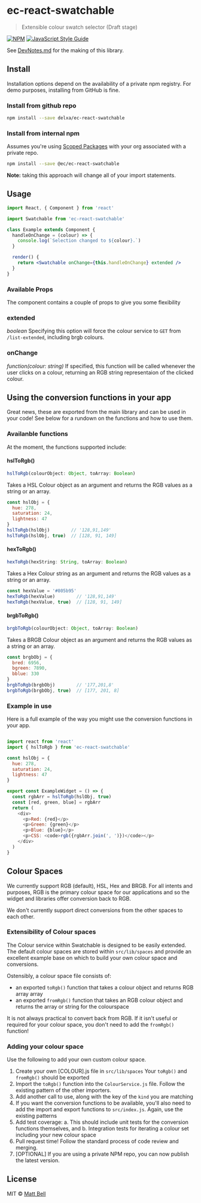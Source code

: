 # ec-react-swatchable

> Extensible colour swatch selector (Draft stage)

[![NPM](https://img.shields.io/npm/v/ec-react-swatchable.svg)](https://www.npmjs.com/package/ec-react-swatchable) [![JavaScript Style Guide](https://img.shields.io/badge/code_style-standard-brightgreen.svg)](https://standardjs.com)

See [DevNotes.md](https://github.com/delxa/ec-react-swatchable/blob/master/DevNotes.md) for the making of this library.

## Install

Installation options depend on the availability of a private npm registry. For demo purposes, installing from GitHub is fine.

### Install from github repo

```bash
npm install --save delxa/ec-react-swatchable
```

### Install from internal npm

Assumes you're using [Scoped Packages](https://docs.npmjs.com/using-npm/scope.html) with your org associated with a private repo.

```bash
npm install --save @ec/ec-react-swatchable
```

**Note:** taking this approach will change all of your import statements.


## Usage

```jsx
import React, { Component } from 'react'

import Swatchable from 'ec-react-swatchable'

class Example extends Component {
  handleOnChange = (colour) => {
    console.log(`Selection changed to ${colour}.`)
  }

  render() {
    return <Swatchable onChange={this.handleOnChange} extended />
  }
}
```


### Available Props

The component contains a couple of props to give you some flexibility

### extended

*boolean* Specifying this option will force the colour service to `GET` from `/list-extended`, including brgb colours.

### onChange

*function(colour: string)* If specified, this function will be called whenever the user clicks on a colour, returning an RGB string representaion of the clicked colour.



## Using the conversion functions in your app

Great news, these are exported from the main library and can be used in your code! See below for a rundown on the functions and how to use them.


### Availanble functions

At the moment, the functions supported include:

#### hslToRgb()

```js
hslToRgb(colourObject: Object, toArray: Boolean)
```

Takes a HSL Colour object as an argument and returns the RGB values as a string or an array.

```js
const hslObj = {
  hue: 278,
  saturation: 24,
  lightness: 47
}
hslToRgb(hslObj)        // '128,91,149'
hslToRgb(hslObj, true)  // [128, 91, 149]

```

#### hexToRgb()

```js
hexToRgb(hexString: String, toArray: Boolean)
```

Takes a Hex Colour string as an argument and returns the RGB values as a string or an array.

```js
const hexValue = '#805b95'
hexToRgb(hexValue)        // '128,91,149'
hexToRgb(hexValue, true)  // [128, 91, 149]

```


#### brgbToRgb()

```js
brgbToRgb(colourObject: Object, toArray: Boolean)
```

Takes a BRGB Colour object as an argument and returns the RGB values as a string or an array.

```js
const brgbObj = {
  bred: 6956,
  bgreen: 7890,
  bblue: 330
}
brgbToRgb(brgbObj)        // '177,201,8'
brgbToRgb(brgbObj, true)  // [177, 201, 8]

```

### Example in use

Here is a full example of the way you might use the conversion functions in your app.

```js

import react from 'react'
import { hslToRgb } from 'ec-react-swatchable'

const hslObj = {
  hue: 278,
  saturation: 24,
  lightness: 47
}

export const ExampleWidget = () => {
  const rgbArr = hslToRgb(hslObj, true)
  const [red, green, blue] = rgbArr
  return (
    <div>
      <p>Red: {red}</p>
      <p>Green: {green}</p>
      <p>Blue: {blue}</p>
      <p>CSS: <code>rgb({rgbArr.join(', ')})</code></p>
    </div>
  )
}

```


## Colour Spaces

We currently support RGB (default), HSL, Hex and BRGB. For all intents and purposes, RGB is the primary colour space for our applications and so the widget and libraries offer conversion back to RGB.

We don't currently support direct conversions from the other spaces to each other.


### Extensibility of Colour spaces

The Colour service within Swatchable is designed to be easily extended. The default colour spaces are stored within `src/lib/spaces` and provide an excellent example base on which to build your own colour space and conversions.

Ostensibly, a colour space file consists of:

- an exported `toRgb()` function that takes a colour object and returns RGB array array
- an exported `fromRgb()` function that takes an RGB colour object and returns the array or string for the colourspace

It is not always practical to convert back from RGB. If it isn't useful or required for your colour space, you don't need to add the `fromRgb()` function!


### Adding your colour space

Use the following to add your own custom colour space.

1. Create your own [COLOUR].js file in `src/lib/spaces` Your `toRgb()` and `fromRgb()` should be exported
2. Import the `toRgb()` function into the `ColourService.js` file. Follow the existing pattern of the other importers.
3. Add another call to use, along with the key of the `kind` you are matching
4. If you want the conversion functions to be available, you'll also need to add the import and export functions to `src/index.js`. Again, use the existing patterns
5. Add test coverage:
  a. This should include unit tests for the conversion functions themselves, and
  b. Integration tests for iterating a colour set including your new colour space
6. Pull request time! Follow the standard process of code review and merging.
7. [OPTIONAL] If you are using a private NPM repo, you can now publish the latest version.

## License

MIT © [Matt Bell](https://github.com/delxa)
